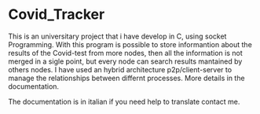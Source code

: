 # Covid_Tracker
This is an universitary project that i have develop in C, using socket Programming.
With this program is possible to store informantion about the results of the Covid-test from more nodes, then all the information is not merged in a sigle point, but every node can search results mantained by others nodes. I have used an hybrid architecture p2p/client-server to manage the relationships between differnt processes. More details in the documentation.

The documentation is in italian if you need help to translate contact me.
